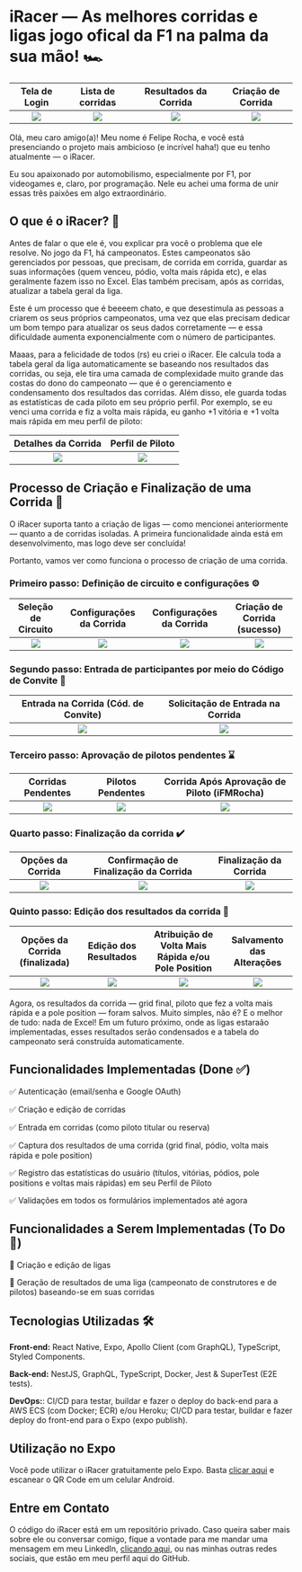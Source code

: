 # iRacer — As melhores corridas e ligas jogo ofical da F1 na palma da sua mão! 🏎️

|    Tela de Login     |     Lista de corridas      |      Resultados da Corrida       |      Criação de Corrida      |
| :------------------: | :------------------------: | :------------------------------: | :--------------------------: |
| ![](./img/login.png) | ![](./img/racing-list.png) | ![](./img/edit-race-results.png) | ![](./img/race-creation.png) |

Olá, meu caro amigo(a)! Meu nome é Felipe Rocha, e você está presenciando o projeto mais ambicioso (e incrível haha!) que eu tenho atualmente — o iRacer.

Eu sou apaixonado por automobilismo, especialmente por F1, por videogames e, claro, por programação. Nele eu achei uma forma de unir essas três paixões em algo extraordinário.

## O que é o iRacer? 🤔

Antes de falar o que ele é, vou explicar pra você o problema que ele resolve. No jogo da F1, há campeonatos. Estes campeonatos são gerenciados por pessoas, que precisam, de corrida em corrida, guardar as suas informações (quem venceu, pódio, volta mais rápida etc), e elas geralmente fazem isso no Excel. Elas também precisam, após as corridas, atualizar a tabela geral da liga.

Este é um processo que é beeeem chato, e que desestimula as pessoas a criarem os seus próprios campeonatos, uma vez que elas precisam dedicar um bom tempo para atualizar os seus dados corretamente — e essa dificuldade aumenta exponencialmente com o número de participantes.

Maaas, para a felicidade de todos (rs) eu criei o iRacer. Ele calcula toda a tabela geral da liga automaticamente se baseando nos resultados das corridas, ou seja, ele tira uma camada de complexidade muito grande das costas do dono do campeonato — que é o gerenciamento e condensamento dos resultados das corridas. Além disso, ele guarda todas as estatísticas de cada piloto em seu próprio perfil. Por exemplo, se eu venci uma corrida e fiz a volta mais rápida, eu ganho +1 vitória e +1 volta mais rápida em meu perfil de piloto:

|     Detalhes da Corrida     |       Perfil de Piloto        |
| :-------------------------: | :---------------------------: |
| ![](./img/race-details.png) | ![](./img/driver-profile.png) |

## Processo de Criação e Finalização de uma Corrida 🏁

O iRacer suporta tanto a criação de ligas — como mencionei anteriormente — quanto a de corridas isoladas. A primeira funcionalidade ainda está em desenvolvimento, mas logo deve ser concluída!

Portanto, vamos ver como funciona o processo de criação de uma corrida.

### Primeiro passo: Definição de circuito e configurações ⚙️

|      Seleção de Circuito       |    Configurações da Corrida    |    Configurações da Corrida    |     Criação de Corrida (sucesso)     |
| :----------------------------: | :----------------------------: | :----------------------------: | :----------------------------------: |
| ![](./img/track-selection.png) | ![](./img/race-settings-1.png) | ![](./img/race-settings-2.png) | ![](./img/race-creation-success.png) |

### Segundo passo: Entrada de participantes por meio do Código de Convite 🔑

| Entrada na Corrida (Cód. de Convite) | Solicitação de Entrada na Corrida |
| :----------------------------------: | :-------------------------------: |
|      ![](./img/race-entry.png)       |    ![](./img/pendent-race.png)    |

### Terceiro passo: Aprovação de pilotos pendentes ⌛

|      Corridas Pendentes      |       Pilotos Pendentes        | Corrida Após Aprovação de Piloto (iFMRocha) |
| :--------------------------: | :----------------------------: | :-----------------------------------------: |
| ![](./img/pendent-races.png) | ![](./img/pendent-drivers.png) |  ![](./img/race-after-driver-approval.png)  |

### Quarto passo: Finalização da corrida ✔️

|          Opções da Corrida          | Confirmação de Finalização da Corrida |       Finalização da Corrida       |
| :---------------------------------: | :-----------------------------------: | :--------------------------------: |
| ![](./img/race-details-options.png) |  ![](./img/finish-race-confirm.png)   | ![](./img/finish-race-success.png) |

### Quinto passo: Edição dos resultados da corrida 📝

|    Opções da Corrida (finalizada)    |       Edição dos Resultados        | Atribuição de Volta Mais Rápida e/ou Pole Position |        Salvamento das Alterações         |
| :----------------------------------: | :--------------------------------: | :------------------------------------------------: | :--------------------------------------: |
| ![](./img/finished-race-options.png) | ![](./img/edit-race-results-2.png) |        ![](./img/pole-and-fastest-lap.png)         | ![](./img/race-results-after-saving.png) |

Agora, os resultados da corrida — grid final, piloto que fez a volta mais rápida e a pole position — foram salvos. Muito simples, não é? E o melhor de tudo: nada de Excel!
Em um futuro próximo, onde as ligas estaraão implementadas, esses resultados serão condensados e a tabela do campeonato será construída automaticamente.

## Funcionalidades Implementadas (Done ✅)

✅ Autenticação (email/senha e Google OAuth)

✅ Criação e edição de corridas

✅ Entrada em corridas (como piloto titular ou reserva)

✅ Captura dos resultados de uma corrida (grid final, pódio, volta mais rápida e pole position)

✅ Registro das estatísticas do usuário (títulos, vitórias, pódios, pole positions e voltas mais rápidas) em seu Perfil de Piloto

✅ Validações em todos os formulários implementados até agora

## Funcionalidades a Serem Implementadas (To Do 🚀)

🚀 Criação e edição de ligas

🚀 Geração de resultados de uma liga (campeonato de construtores e de pilotos) baseando-se em suas corridas

## Tecnologias Utilizadas 🛠

**Front-end:** React Native, Expo, Apollo Client (com GraphQL), TypeScript, Styled Components.

**Back-end:** NestJS, GraphQL, TypeScript, Docker, Jest & SuperTest (E2E tests).

**DevOps:**: CI/CD para testar, buildar e fazer o deploy do back-end para a AWS ECS (com Docker; ECR) e/ou Heroku; CI/CD para testar, buildar e fazer deploy do front-end para o Expo (expo publish).

## Utilização no Expo

Você pode utilizar o iRacer gratuitamente pelo Expo. Basta [clicar aqui](https://expo.io/@iracer/projects/iRacer) e escanear o QR Code em um celular Android.

## Entre em Contato

O código do iRacer está em um repositório privado. Caso queira saber mais sobre ele ou conversar comigo, fique a vontade para me mandar uma mensagem em meu LinkedIn, [clicando aqui](https://www.linkedin.com/in/felipe-rocha-034871172/), ou nas minhas outras redes sociais, que estão em meu perfil aqui do GitHub.
